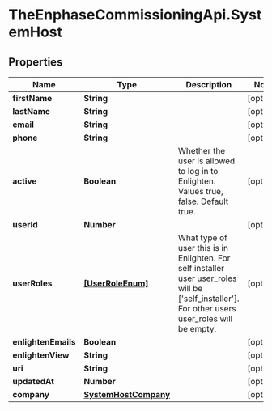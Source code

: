 # TheEnphaseCommissioningApi.SystemHost

## Properties

Name | Type | Description | Notes
------------ | ------------- | ------------- | -------------
**firstName** | **String** |  | [optional] 
**lastName** | **String** |  | [optional] 
**email** | **String** |  | [optional] 
**phone** | **String** |  | [optional] 
**active** | **Boolean** | Whether the user is allowed to log in to Enlighten. Values true, false. Default true. | [optional] 
**userId** | **Number** |  | [optional] 
**userRoles** | [**[UserRoleEnum]**](UserRoleEnum.md) | What type of user this is in Enlighten. For self installer user user_roles will be [&#39;self_installer&#39;]. For other users user_roles will be empty. | [optional] 
**enlightenEmails** | **Boolean** |  | [optional] 
**enlightenView** | **String** |  | [optional] 
**uri** | **String** |  | [optional] 
**updatedAt** | **Number** |  | [optional] 
**company** | [**SystemHostCompany**](SystemHostCompany.md) |  | [optional] 


